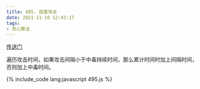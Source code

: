 ```yaml
---
title: 495. 提莫攻击
date: 2021-11-10 12:43:17
tags:
- 贪心算法
---
```

[传送门](https://leetcode-cn.com/problems/teemo-attacking/)

遍历攻击时间，如果攻击间隔小于中毒持续时间，那么累计时间时加上间隔时间，否则加上中毒时间。

{% include_code lang:javascript 495.js %}